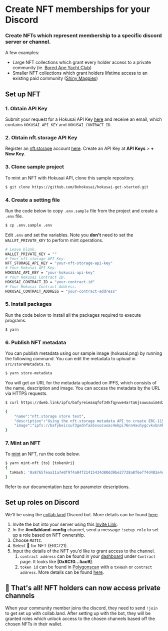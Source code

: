 # Create NFT memberships for your Discord

### Create NFTs which represent membership to a specific discord server or channel.

A few examples:

- Large NFT collections which grant every holder access to a private community (ie. [Bored Ape Yacht Club](https://opensea.io/collection/boredapeyachtclub))
- Smaller NFT collections which grant holders lifetime access to an existing paid community ([Shiny Magpies](https://opensea.io/collection/shiny-magpies))

## Set up NFT


### 1. Obtain API Key

Submit your request for a Hokusai API Key [here](https://0xhokusai.notion.site/Hokusai-API-Application-form-a6d8118d416b41d88632396e3156cddb) and receive an email, which contains `HOKUSAI_API_KEY` and `HOKUSAI_CONTRACT_ID`.

### 2. Obtain nft.storage API Key

Register an [nft.storage](http://nft.storage) account [here](https://nft.storage/login/). Create an API Key at **API Keys** > **+ New Key**.


### 3. Clone sample project

To mint an NFT with Hokusai API, clone this sample repository.

```bash
$ git clone https://github.com/0xhokusai/hokusai-get-started.git
```

### 4. Create a setting file

Run the code below to copy `.env.sample` file from the project and create a `.env` file.

```bash
$ cp .env.sample .env
```

Edit `.env` and set the variables. Note you **don't** need to set the `WALLET_PRIVATE_KEY` to perform mint operations.

```bash
# Leave blank.
WALLET_PRIVATE_KEY = ""
# Your nft.storage API Key.
NFT_STORAGE_API_KEY = "your-nft-storage-api-key"
# Your Hokusai API Key.
HOKUSAI_API_KEY = "your-hokusai-api-key"
# Your Hokusai Contract ID.
HOKUSAI_CONTRACT_ID = "your-contract-id"
# Your Hokusai Contract Address.
HOKUSAI_CONTRACT_ADDRESS = "your-contract-address"
```

### 5. Install packages

Run the code below to install all the packages required to execute programs.

```bash
$ yarn
```

### 6. Publish NFT metadata

You can publish metadata using our sample image (hokusai.png) by running the following command. You can edit the metadata to upload in `src/storeMetadata.ts`.

```bash
$ yarn store-metadata
```

You will get an URL for the metadata uploaded on IPFS, which consists of the name, description and image. You can access the metadata by the URL via HTTPS requests.

```bash
$ curl https://dweb.link/ipfs/bafyreieaaqfof34kfqyvwe4arta6jsuwuauim4d24qo22ct2xnvjnlnrb4/metadata.json

{
    "name":"nft.storage store test",
    "description":"Using the nft.storage metadata API to create ERC-1155 compatible metadata.",
    "image":"ipfs://bafybeicsu73gednfaa5svozuoac4ebpi76nn4auhygcvkvbn4kk2vdv5ey/hokusai.png"
}
```

### 7. Mint an NFT

To [mint](glosarry.md#mint) an NFT, run the code below.
```bash
$ yarn mint-nft {to} {tokenUri}
{
  txHash: '0x8765feaa11a7e0f9f4a84f21415434d80dd9be27728a8f6eff4d402e4d0c2766' # example Transaction Hash
}
```
Refer to our documentation [here](../../swagger.yaml#mint-a-new-nft) for parameter descriptions.

## Set up roles on Discord

We'll be using the [collab.land](https://collab.land/) Discord bot. More details can be found [here](https://collabland.freshdesk.com/support/solutions/articles/70000036689-discord-bot-walkthrough).

1. Invite the bot into your server using this [Invite Link](https://discord.com/oauth2/authorize?client_id=704521096837464076&scope=bot&permissions=8).
2. In the **#collabland-config** channel, send a message `!setup role` to set up a role based on NFT ownership.
3. Choose `MATIC`.
4. Select 🤑 for NFT (ERC721).
5. Input the details of the NFT you'd like to grant access to the channel.
    1. `contract address` can be found in your [dashboard](https://dashboard.hokusai.app/) under `Contract` page. It looks like **[0x8Cf0...5ac9]**.
    2. `token id` can be found in [Polygonscan](https://polygonscan.com/) with a `txHash` or `contract address`. More details can be found [here](get-started.md#11-check-tokenid-on-polygonscan).


## 🎊 That's all! NFT holders can now access private channels

When your community member joins the discord, they need to send `!join` to get set up with collab.land. After setting up with the bot, they will be granted roles which unlock access to the chosen channels based off the chosen NFTs in their wallet.

